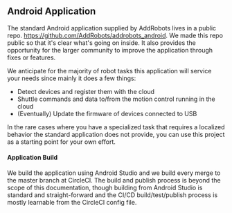 ## Android Application

The standard Android application supplied by AddRobots lives in a public repo. https://github.com/AddRobots/addrobots_android. We made this repo public so that it's clear what's going on inside. It also provides the opportunity for the larger community to improve the application through fixes or features.

We anticipate for the majority of robot tasks this application will service your needs since mainly it does a few things:

- Detect devices and register them with the cloud
- Shuttle commands and data to/from the motion control running in the cloud
- (Eventually) Update the firmware of devices connected to USB

In the rare cases where you have a specialized task that requires a localized behavior the standard application does not provide,  you can use this project as a starting point for your own effort.

#### Application Build

We build the application using Android Studio and we build every merge to the master branch at CircleCI. The build and publish process is beyond the scope of this documentation, though building from Android Studio is standard and straight-forward and the CI/CD build/test/publish process is mostly learnable from the CircleCI config file.
